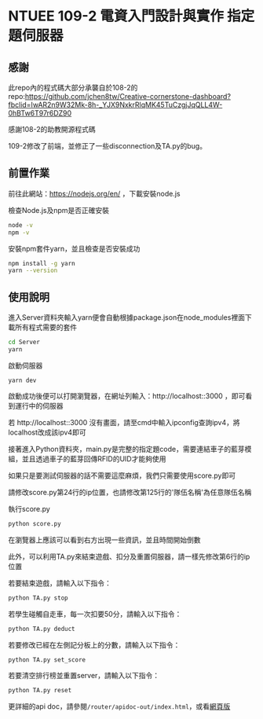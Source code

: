# NTUEE 109-2 電資入門設計與實作 指定題伺服器

## 感謝

此repo內的程式碼大部分承襲自於108-2的repo:https://github.com/jchen8tw/Creative-cornerstone-dashboard?fbclid=IwAR2n9W32Mk-8h-_YJX9NxkrRlqMK45TuCzgjJqQLL4W-0hBTw6T97r6DZ90

感謝108-2的助教開源程式碼

109-2修改了前端，並修正了一些disconnection及TA.py的bug。

## 前置作業

前往此網站：https://nodejs.org/en/ ，下載安裝node.js

檢查Node.js及npm是否正確安裝

```bash
node -v
npm -v

```

安裝npm套件yarn，並且檢查是否安裝成功

```bash
npm install -g yarn
yarn --version

```

## 使用說明

進入Server資料夾輸入yarn便會自動根據package.json在node_modules裡面下載所有程式需要的套件

```bash
cd Server
yarn

```

啟動伺服器

```
yarn dev

```

啟動成功後便可以打開瀏覽器，在網址列輸入：http://localhost::3000 ，即可看到運行中的伺服器

若 http://localhost::3000 沒有畫面，請至cmd中輸入ipconfig查詢ipv4，將localhost改成該ipv4即可

接著進入Python資料夾，main.py是完整的指定題code，需要連結車子的藍芽模組，並且透過車子的藍芽回傳RFID的UID才能夠使用

如果只是要測試伺服器的話不需要這麼麻煩，我們只需要使用score.py即可

請修改score.py第24行的ip位置，也請修改第125行的'隊伍名稱'為任意隊伍名稱

執行score.py

```bash
python score.py

```

在瀏覽器上應該可以看到右方出現一些資訊，並且時間開始倒數

此外，可以利用TA.py來結束遊戲、扣分及重置伺服器，請一樣先修改第6行的ip位置

若要結束遊戲，請輸入以下指令：

```bash
python TA.py stop

```

若學生碰觸自走車，每一次扣要50分，請輸入以下指令：

```bash
python TA.py deduct

```

若要修改已經在左側記分板上的分數，請輸入以下指令：

```bash
python TA.py set_score

```

若要清空排行榜並重置server，請輸入以下指令：

```bash
python TA.py reset

```

更詳細的api doc，請參閱```/router/apidoc-out/index.html```，或看[網頁版](https://htmlpreview.github.io/?https://github.com/Claude0311/NTUEE-cornerstone-server/blob/main/Server/router/apidoc-out/index.html)
